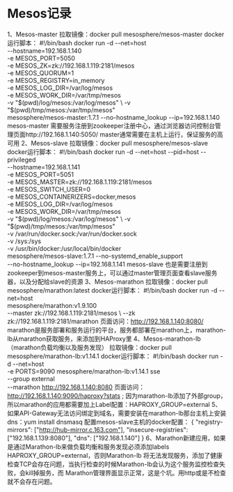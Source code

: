 # Mesos记录
1、Mesos-master
   拉取镜像：docker pull mesosphere/mesos-master
   docker运行脚本：
        #!/bin/bash
        docker run -d --net=host \
          --hostname=192.168.1.140 \
          -e MESOS_PORT=5050 \
          -e MESOS_ZK=zk://192.168.1.119:2181/mesos \
          -e MESOS_QUORUM=1 \
          -e MESOS_REGISTRY=in_memory \
          -e MESOS_LOG_DIR=/var/log/mesos \
          -e MESOS_WORK_DIR=/var/tmp/mesos \
          -v "$(pwd)/log/mesos:/var/log/mesos" \
          -v "$(pwd)/tmp/mesos:/var/tmp/mesos" \
          mesosphere/mesos-master:1.7.1 --no-hostname_lookup --ip=192.168.1.140
   mesos-master 需要服务注册到zookeeper注册中心，通过浏览器访问控制台管理页面http://192.168.1.140:5050/
   master通常需要在主机上运行，保证服务的高可用
2、Mesos-slave
    拉取镜像：docker pull mesosphere/mesos-slave
    docker运行脚本：
        #!/bin/bash
        docker run -d --net=host --pid=host --privileged \
          --hostname=192.168.1.141 \
          -e MESOS_PORT=5051 \
          -e MESOS_MASTER=zk://192.168.1.119:2181/mesos \
          -e MESOS_SWITCH_USER=0 \
          -e MESOS_CONTAINERIZERS=docker,mesos \
          -e MESOS_LOG_DIR=/var/log/mesos \
          -e MESOS_WORK_DIR=/var/tmp/mesos \
          -v "$(pwd)/log/mesos:/var/log/mesos" \
          -v "$(pwd)/tmp/mesos:/var/tmp/mesos" \
          -v /var/run/docker.sock:/var/run/docker.sock \
          -v /sys:/sys \
          -v /usr/bin/docker:/usr/local/bin/docker \
          mesosphere/mesos-slave:1.7.1 --no-systemd_enable_support \
          --no-hostname_lookup --ip=192.168.1.141
    mesos-slave 也是需要注册到zookeeper到mesos-master服务上，可以通过master管理页面查看slave服务器，以及分配给slave的资源
3、Mesos-marathon
    拉取镜像：docker pull mesosphere/marathon:latest
    docker运行脚本：
        #!/bin/bash
        docker run -d --net=host \
        	 mesosphere/marathon:v1.9.100 \
                 --master zk://192.168.1.119:2181/mesos \ 
        	 --zk zk://192.168.1.119:2181/marathon
    页面访问：http://192.168.1.140:8080/
    marathon是服务部署和服务运行的平台，服务都部署在marathon上，marathon-lb从marathon获取服务，来添加到HAProxy里
4、Mesos-marathon-lb（marathon负载均衡以及服务发现）
    拉取镜像：docker pull mesosphere/marathon-lb:v1.14.1
    docker运行脚本：
    #!/bin/bash
    docker run -d --net=host \
    	 -e PORTS=9090 mesosphere/marathon-lb:v1.14.1 sse \
     	 --group external \
    	 --marathon http://192.168.1.140:8080
    页面访问：http://192.168.1.140:9090/haproxy?stats ;
    因为marathon-lb添加了外部group，所以marathon的应用都需要加上Label配置：HAPROXY_GROUP=external
5、如果API-Gateway无法访问绑定到域名，需要安装在marathon-lb那台主机上安装dns：yum install dnsmasq
    配置mesos-slave主机的docker配置：
        {
          "registry-mirrors": ["http://hub-mirror.c.163.com"],
          "insecure-registries": ["192.168.1.139:8080"],
          "dns": ["192.168.1.140"]
        }
6、Marathon新建应用，如果是通过Marathon-lb来做负载均衡和服务发现必须添加labels HAPROXY_GROUP=external，否则Marathon-lb
    将无法发现服务，添加了健康检查TCP会存在问题，当执行检查的时候Marathon-lb会认为这个服务监控检查失败，会kill掉服务，而
    Marathon管理界面显示正常，这是个坑。用http或是不检查就不会存在问题。